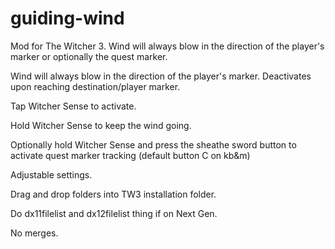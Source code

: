 # guiding-wind
Mod for The Witcher 3. Wind will always blow in the direction of the player's marker or optionally the quest marker.

Wind will always blow in the direction of the player's marker. Deactivates upon reaching destination/player marker.

Tap Witcher Sense to activate.

Hold Witcher Sense to keep the wind going.

Optionally hold Witcher Sense and press the sheathe sword button to activate quest marker tracking (default button C on kb&m)

Adjustable settings.

Drag and drop folders into TW3 installation folder.

Do dx11filelist and dx12filelist thing if on Next Gen.

No merges.
